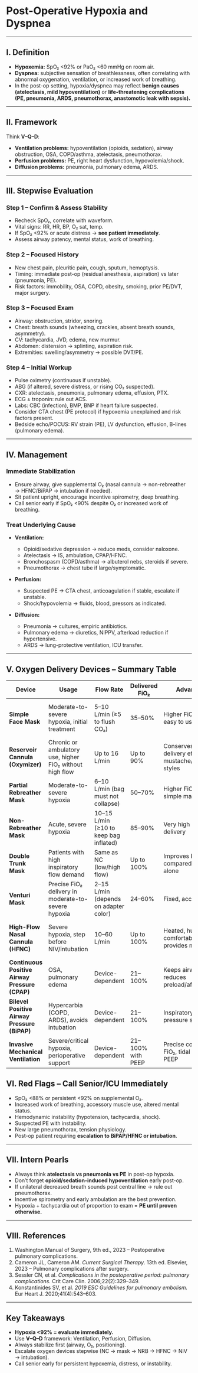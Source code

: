 # Post-Operative Hypoxia and Dyspnea

---

## I. Definition

* **Hypoxemia:** SpO₂ <92% or PaO₂ <60 mmHg on room air.
* **Dyspnea:** subjective sensation of breathlessness, often correlating with abnormal oxygenation, ventilation, or increased work of breathing.
* In the post-op setting, hypoxia/dyspnea may reflect **benign causes (atelectasis, mild hypoventilation)** or **life-threatening complications (PE, pneumonia, ARDS, pneumothorax, anastomotic leak with sepsis).**

---

## II. Framework

Think **V–Q–D**:

* **Ventilation problems:** hypoventilation (opioids, sedation), airway obstruction, OSA, COPD/asthma, atelectasis, pneumothorax.
* **Perfusion problems:** PE, right heart dysfunction, hypovolemia/shock.
* **Diffusion problems:** pneumonia, pulmonary edema, ARDS.

---

## III. Stepwise Evaluation

### Step 1 – Confirm & Assess Stability

* Recheck SpO₂, correlate with waveform.
* Vital signs: RR, HR, BP, O₂ sat, temp.
* If SpO₂ <92% or acute distress → **see patient immediately**.
* Assess airway patency, mental status, work of breathing.

### Step 2 – Focused History

* New chest pain, pleuritic pain, cough, sputum, hemoptysis.
* Timing: immediate post-op (residual anesthesia, aspiration) vs later (pneumonia, PE).
* Risk factors: immobility, OSA, COPD, obesity, smoking, prior PE/DVT, major surgery.

### Step 3 – Focused Exam

* Airway: obstruction, stridor, snoring.
* Chest: breath sounds (wheezing, crackles, absent breath sounds, asymmetry).
* CV: tachycardia, JVD, edema, new murmur.
* Abdomen: distension → splinting, aspiration risk.
* Extremities: swelling/asymmetry → possible DVT/PE.

### Step 4 – Initial Workup

* Pulse oximetry (continuous if unstable).
* ABG (if altered, severe distress, or rising CO₂ suspected).
* CXR: atelectasis, pneumonia, pulmonary edema, effusion, PTX.
* ECG ± troponin: rule out ACS.
* Labs: CBC (infection), BMP, BNP if heart failure suspected.
* Consider CTA chest (PE protocol) if hypoxemia unexplained and risk factors present.
* Bedside echo/POCUS: RV strain (PE), LV dysfunction, effusion, B-lines (pulmonary edema).

---

## IV. Management

### Immediate Stabilization

* Ensure airway, give supplemental O₂ (nasal cannula → non-rebreather → HFNC/BiPAP → intubation if needed).
* Sit patient upright, encourage incentive spirometry, deep breathing.
* Call senior early if SpO₂ <90% despite O₂ or increased work of breathing.

### Treat Underlying Cause

* **Ventilation:**

  * Opioid/sedative depression → reduce meds, consider naloxone.
  * Atelectasis → IS, ambulation, CPAP/HFNC.
  * Bronchospasm (COPD/asthma) → albuterol nebs, steroids if severe.
  * Pneumothorax → chest tube if large/symptomatic.

* **Perfusion:**

  * Suspected PE → CTA chest, anticoagulation if stable, escalate if unstable.
  * Shock/hypovolemia → fluids, blood, pressors as indicated.

* **Diffusion:**

  * Pneumonia → cultures, empiric antibiotics.
  * Pulmonary edema → diuretics, NIPPV, afterload reduction if hypertensive.
  * ARDS → lung-protective ventilation, ICU transfer.

---

## V. Oxygen Delivery Devices – Summary Table


| Device | Usage | Flow Rate | Delivered FiO₂ | Advantages | Disadvantages |
|--------|-------|-----------|----------------|------------|---------------|
| **Simple Face Mask** | Moderate-to-severe hypoxia, initial treatment | 5–10 L/min (≥5 to flush CO₂) | 35–50% | Higher FiO₂ than NC, easy to use | Dry mucosa (needs humidification), interferes with eating/talking |
| **Reservoir Cannula (Oxymizer)** | Chronic or ambulatory use, higher FiO₂ without high flow | Up to 16 L/min | Up to 90% | Conserves O₂, higher delivery efficiency, mustache/pendant styles | Bulky, cosmetic concerns |
| **Partial Rebreather Mask** | Moderate-to-severe hypoxia | 6–10 L/min (bag must not collapse) | 50–70% | Higher FiO₂ than simple mask | Bag monitoring required, interferes with ADLs |
| **Non-Rebreather Mask** | Acute, severe hypoxia | 10–15 L/min (≥10 to keep bag inflated) | 85–90% | Very high FiO₂ delivery | Interferes with ADLs, risk of CO₂ retention if inadequate flow |
| **Double Trunk Mask** | Patients with high inspiratory flow demand | Same as NC (low/high flow) | Up to 100% | Improves PaO₂ compared to NC alone | Requires assembly, cumbersome |
| **Venturi Mask** | Precise FiO₂ delivery in moderate-to-severe hypoxia | 2–15 L/min (depends on adapter color) | 24–60% | Fixed, accurate FiO₂ | Bulky, less accurate at high FiO₂, interferes with ADLs |
| **High-Flow Nasal Cannula (HFNC)** | Severe hypoxia, step before NIV/intubation | 10–60 L/min | Up to 100% | Heated, humidified, comfortable, provides mild PEEP | Requires equipment, cannula may be uncomfortable |
| **Continuous Positive Airway Pressure (CPAP)** | OSA, pulmonary edema | Device-dependent | 21–100% | Keeps airway open, reduces preload/afterload | Requires tight mask, poorly tolerated in some |
| **Bilevel Positive Airway Pressure (BiPAP)** | Hypercarbia (COPD, ARDS), avoids intubation | Device-dependent | 21–100% | Inspiratory/expiratory pressure support | Risk of aspiration, requires cooperation |
| **Invasive Mechanical Ventilation** | Severe/critical hypoxia, perioperative support | Device-dependent | 21–100% with PEEP | Precise control of FiO₂, tidal volume, PEEP | Requires intubation, sedation, ICU-level support |


## VI. Red Flags – Call Senior/ICU Immediately

* SpO₂ <88% or persistent <92% on supplemental O₂.
* Increased work of breathing, accessory muscle use, altered mental status.
* Hemodynamic instability (hypotension, tachycardia, shock).
* Suspected PE with instability.
* New large pneumothorax, tension physiology.
* Post-op patient requiring **escalation to BiPAP/HFNC or intubation**.

---

## VII. Intern Pearls

* Always think **atelectasis vs pneumonia vs PE** in post-op hypoxia.
* Don’t forget **opioid/sedation-induced hypoventilation** early post-op.
* If unilateral decreased breath sounds post central line → rule out pneumothorax.
* Incentive spirometry and early ambulation are the best prevention.
* Hypoxia + tachycardia out of proportion to exam = **PE until proven otherwise.**

---

## VIII. References

1. Washington Manual of Surgery, 9th ed., 2023 – Postoperative pulmonary complications.
2. Cameron JL, Cameron AM. *Current Surgical Therapy*. 13th ed. Elsevier, 2023 – Pulmonary complications after surgery.
3. Sessler CN, et al. *Complications in the postoperative period: pulmonary complications.* Crit Care Clin. 2006;22(2):329–349.
4. Konstantinides SV, et al. *2019 ESC Guidelines for pulmonary embolism.* Eur Heart J. 2020;41(4):543–603.

---

## Key Takeaways

* **Hypoxia <92% = evaluate immediately.**
* Use **V–Q–D** framework: Ventilation, Perfusion, Diffusion.
* Always stabilize first (airway, O₂, positioning).
* Escalate oxygen devices stepwise (NC → mask → NRB → HFNC → NIV → intubation).
* Call senior early for persistent hypoxemia, distress, or instability.
